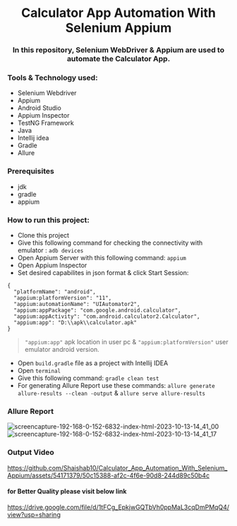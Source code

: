 # <div align=center> Calculator App Automation With Selenium Appium </div>

### <div align=center>In this repository, Selenium WebDriver & Appium  are used to automate the Calculator App.</div>

### Tools & Technology used:
- Selenium Webdriver
- Appium
- Android Studio
- Appium Inspector
- TestNG Framework
- Java
- Intellij idea
- Gradle
- Allure

### Prerequisites

- jdk
- gradle
- appium

### How to run this project:
- Clone this project
- Give this following command for checking the connectivity with emulator : ```adb devices```
- Open Appium Server with this following command: ```appium```
- Open Appium Inspector
- Set desired capabilites in json format & click Start Session:
``` 
{
  "platformName": "android",
  "appium:platformVersion": "11",
  "appium:automationName": "UIAutomator2",
  "appium:appPackage": "com.google.android.calculator",
  "appium:appActivity": "com.android.calculator2.Calculator",
  "appium:app": "D:\\apk\\calculator.apk"
}
```
> ```"appium:app"``` apk location in user pc & ```"appium:platformVersion"``` user emulator android version.
- Open ```build.gradle``` file as a project with Intellij IDEA
- Open ```terminal```
- Give this following command: ```gradle clean test```
- For generating Allure Report use these commands: ```allure generate allure-results --clean -output``` & ```allure serve allure-results```

### Allure Report
![screencapture-192-168-0-152-6832-index-html-2023-10-13-14_41_00](https://github.com/Shaishab10/Calculator_App_Automation_With_Selenium_Appium/assets/54171379/c2025045-005f-4600-8c9e-ed7105c5ab9a)
![screencapture-192-168-0-152-6832-index-html-2023-10-13-14_41_17](https://github.com/Shaishab10/Calculator_App_Automation_With_Selenium_Appium/assets/54171379/8596cbd0-13b9-4279-8cb4-0c72ecafaf53)

### Output Video


https://github.com/Shaishab10/Calculator_App_Automation_With_Selenium_Appium/assets/54171379/50c15388-af2c-4f6e-90d8-244d89c50b4c

#### for Better Quality please visit below link
https://drive.google.com/file/d/1tFCg_EpkjwGQTbVh0ppMaL3cqDmPMqQ4/view?usp=sharing

